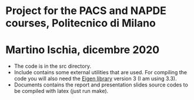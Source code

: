 # Project for the PACS and NAPDE courses, Politecnico di Milano
# Martino Ischia, dicembre 2020

- The code is in the src directory. 
- Include contains some external utilities that
are used. For compiling the code you will also need the [Eigen library](http://eigen.tuxfamily.org/)
version 3 (I am using 3.3).
- Documents contains the report and presentation slides source codes to be compiled with
latex (just run make).
